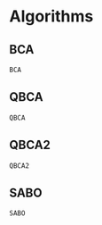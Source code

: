 # Algorithms

## BCA

``` @docs
BCA
```

## QBCA

``` @docs
QBCA
```

## QBCA2

``` @docs
QBCA2
```

## SABO

``` @docs
SABO
```

